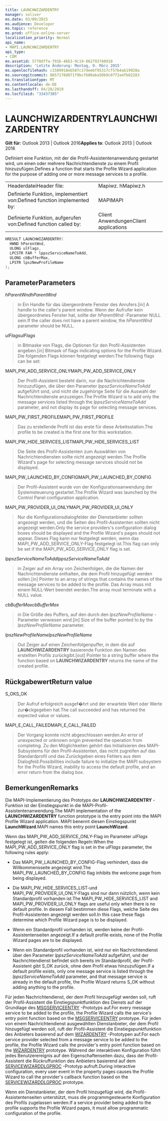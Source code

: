 ```yaml
---
title: LAUNCHWIZARDENTRY
manager: soliver
ms.date: 03/09/2015
ms.audience: Developer
ms.topic: reference
ms.prod: office-online-server
localization_priority: Normal
api_name:
- MAPI.LAUNCHWIZARDENTRY
api_type:
- COM
ms.assetid: 5778dffa-f01b-46b3-9c19-862793740918
description: 'Letzte Änderung: Montag, 9. März 2015'
ms.openlocfilehash: c1509918eb587c17deebf95317cf57b4ab19928a
ms.sourcegitcommit: 8657170d071f9bcf680aba50b9c07f2a4fb82283
ms.translationtype: MT
ms.contentlocale: de-DE
ms.lasthandoff: 04/28/2019
ms.locfileid: "33437385"
---
```

# <a name="launchwizardentry"></a><span data-ttu-id="d5051-103">LAUNCHWIZARDENTRY</span><span class="sxs-lookup"><span data-stu-id="d5051-103">LAUNCHWIZARDENTRY</span></span>

  
  
<span data-ttu-id="d5051-104">**Gilt für**: Outlook 2013 | Outlook 2016</span><span class="sxs-lookup"><span data-stu-id="d5051-104">**Applies to**: Outlook 2013 | Outlook 2016</span></span> 
  
<span data-ttu-id="d5051-105">Definiert eine Funktion, mit der die Profil-Assistentenanwendung gestartet wird, um einen oder mehrere Nachrichtendienste zu einem Profil hinzuzufügen.</span><span class="sxs-lookup"><span data-stu-id="d5051-105">Defines a function that starts the Profile Wizard application for the purpose of adding one or more message services to a profile.</span></span> 
  
|||
|:-----|:-----|
|<span data-ttu-id="d5051-106">Headerdatei</span><span class="sxs-lookup"><span data-stu-id="d5051-106">Header file:</span></span>  <br/> |<span data-ttu-id="d5051-107">Mapiwz. h</span><span class="sxs-lookup"><span data-stu-id="d5051-107">Mapiwz.h</span></span>  <br/> |
|<span data-ttu-id="d5051-108">Definierte Funktion, implementiert von:</span><span class="sxs-lookup"><span data-stu-id="d5051-108">Defined function implemented by:</span></span>  <br/> |<span data-ttu-id="d5051-109">MAPI</span><span class="sxs-lookup"><span data-stu-id="d5051-109">MAPI</span></span>  <br/> |
|<span data-ttu-id="d5051-110">Definierte Funktion, aufgerufen von:</span><span class="sxs-lookup"><span data-stu-id="d5051-110">Defined function called by:</span></span>  <br/> |<span data-ttu-id="d5051-111">Client Anwendungen</span><span class="sxs-lookup"><span data-stu-id="d5051-111">Client applications</span></span>  <br/> |
   
```cpp
HRESULT LAUNCHWIZARDENTRY(
  HWND hParentWnd,
  ULONG ulFlags,
  LPCSTR FAR * lppszServiceNameToAdd,
  ULONG cbBufferMax,
  LPSTR lpszNewProfileName
);
```

## <a name="parameters"></a><span data-ttu-id="d5051-112">Parameter</span><span class="sxs-lookup"><span data-stu-id="d5051-112">Parameters</span></span>

 <span data-ttu-id="d5051-113">_hParentWnd_</span><span class="sxs-lookup"><span data-stu-id="d5051-113">_hParentWnd_</span></span>
  
> <span data-ttu-id="d5051-114">in Ein Handle für das übergeordnete Fenster des Anrufers.</span><span class="sxs-lookup"><span data-stu-id="d5051-114">[in] A handle to the caller's parent window.</span></span> <span data-ttu-id="d5051-115">Wenn der Aufrufer kein übergeordnetes Fenster hat, sollte der _hParentWnd_ -Parameter NULL sein.</span><span class="sxs-lookup"><span data-stu-id="d5051-115">If the caller does not have a parent window, the  _hParentWnd_ parameter should be NULL.</span></span> 
    
 <span data-ttu-id="d5051-116">_ulFlags_</span><span class="sxs-lookup"><span data-stu-id="d5051-116">_ulFlags_</span></span>
  
> <span data-ttu-id="d5051-117">in Bitmaske von Flags, die Optionen für den Profil-Assistenten angeben.</span><span class="sxs-lookup"><span data-stu-id="d5051-117">[in] Bitmask of flags indicating options for the Profile Wizard.</span></span> <span data-ttu-id="d5051-118">Die folgenden Flags können festgelegt werden:</span><span class="sxs-lookup"><span data-stu-id="d5051-118">The following flags can be set:</span></span>
    
<span data-ttu-id="d5051-119">MAPI_PW_ADD_SERVICE_ONLY</span><span class="sxs-lookup"><span data-stu-id="d5051-119">MAPI_PW_ADD_SERVICE_ONLY</span></span> 
  
> <span data-ttu-id="d5051-120">Der Profil-Assistent besteht darin, nur die Nachrichtendienste hinzuzufügen, die über den Parameter _lppszServiceNameToAdd_ aufgeführt sind, und nicht die zugehörige Seite für die Auswahl der Nachrichtendienste anzuzeigen.</span><span class="sxs-lookup"><span data-stu-id="d5051-120">The Profile Wizard is to add only the message services listed through the  _lppszServiceNameToAdd_ parameter, and not display its page for selecting message services.</span></span> 
    
<span data-ttu-id="d5051-121">MAPI_PW_FIRST_PROFILE</span><span class="sxs-lookup"><span data-stu-id="d5051-121">MAPI_PW_FIRST_PROFILE</span></span> 
  
> <span data-ttu-id="d5051-122">Das zu erstellende Profil ist das erste für diese Arbeitsstation.</span><span class="sxs-lookup"><span data-stu-id="d5051-122">The profile to be created is the first one for this workstation.</span></span> 
    
<span data-ttu-id="d5051-123">MAPI_PW_HIDE_SERVICES_LIST</span><span class="sxs-lookup"><span data-stu-id="d5051-123">MAPI_PW_HIDE_SERVICES_LIST</span></span> 
  
> <span data-ttu-id="d5051-124">Die Seite des Profil-Assistenten zum Auswählen von Nachrichtendiensten sollte nicht angezeigt werden.</span><span class="sxs-lookup"><span data-stu-id="d5051-124">The Profile Wizard's page for selecting message services should not be displayed.</span></span> 
    
<span data-ttu-id="d5051-125">MAPI_PW_LAUNCHED_BY_CONFIG</span><span class="sxs-lookup"><span data-stu-id="d5051-125">MAPI_PW_LAUNCHED_BY_CONFIG</span></span> 
  
> <span data-ttu-id="d5051-126">Der Profil-Assistent wurde von der Konfigurationsanwendung der Systemsteuerung gestartet.</span><span class="sxs-lookup"><span data-stu-id="d5051-126">The Profile Wizard was launched by the Control Panel configuration application.</span></span> 
    
<span data-ttu-id="d5051-127">MAPI_PW_PROVIDER_UI_ONLY</span><span class="sxs-lookup"><span data-stu-id="d5051-127">MAPI_PW_PROVIDER_UI_ONLY</span></span> 
  
> <span data-ttu-id="d5051-128">Nur die Konfigurationsdialogfelder der Dienstanbieter sollten angezeigt werden, und die Seiten des Profil-Assistenten sollten nicht angezeigt werden.</span><span class="sxs-lookup"><span data-stu-id="d5051-128">Only the service providers's configuration dialog boxes should be displayed and the Profile Wizard's pages should not appear.</span></span> <span data-ttu-id="d5051-129">Dieses Flag kann nur festgelegt werden, wenn das MAPI_PW_ADD_SERVICE_ONLY-Flag festgelegt ist.</span><span class="sxs-lookup"><span data-stu-id="d5051-129">This flag can only be set if the MAPI_PW_ADD_SERVICE_ONLY flag is set.</span></span> 
    
 <span data-ttu-id="d5051-130">_lppszServiceNameToAdd_</span><span class="sxs-lookup"><span data-stu-id="d5051-130">_lppszServiceNameToAdd_</span></span>
  
> <span data-ttu-id="d5051-131">in Zeiger auf ein Array von Zeichenfolgen, die die Namen der Nachrichtendienste enthalten, die dem Profil hinzugefügt werden sollen.</span><span class="sxs-lookup"><span data-stu-id="d5051-131">[in] Pointer to an array of strings that contains the names of the message services to be added to the profile.</span></span> <span data-ttu-id="d5051-132">Das Array muss mit einem NULL-Wert beendet werden.</span><span class="sxs-lookup"><span data-stu-id="d5051-132">The array must terminate with a NULL value.</span></span> 
    
 <span data-ttu-id="d5051-133">_cbBufferMax_</span><span class="sxs-lookup"><span data-stu-id="d5051-133">_cbBufferMax_</span></span>
  
> <span data-ttu-id="d5051-134">in Die Größe des Puffers, auf den durch den _lpszNewProfileName_ -Parameter verwiesen wird.</span><span class="sxs-lookup"><span data-stu-id="d5051-134">[in] Size of the buffer pointed to by the  _lpszNewProfileName_ parameter.</span></span> 
    
 <span data-ttu-id="d5051-135">_lpszNewProfileName_</span><span class="sxs-lookup"><span data-stu-id="d5051-135">_lpszNewProfileName_</span></span>
  
> <span data-ttu-id="d5051-136">Out Zeiger auf einen Zeichenfolgenpuffer, in dem die auf **LAUNCHWIZARDENTRY** basierende Funktion den Namen des erstellten Profils zurückgibt.</span><span class="sxs-lookup"><span data-stu-id="d5051-136">[out] Pointer to a string buffer where the function based on **LAUNCHWIZARDENTRY** returns the name of the created profile.</span></span> 
    
## <a name="return-value"></a><span data-ttu-id="d5051-137">Rückgabewert</span><span class="sxs-lookup"><span data-stu-id="d5051-137">Return value</span></span>

<span data-ttu-id="d5051-138">S_OK</span><span class="sxs-lookup"><span data-stu-id="d5051-138">S_OK</span></span> 
  
> <span data-ttu-id="d5051-139">Der Aufruf erfolgreich ausgef�hrt und der erwartete Wert oder Werte zur�ckgegeben hat.</span><span class="sxs-lookup"><span data-stu-id="d5051-139">The call succeeded and has returned the expected value or values.</span></span> 
    
<span data-ttu-id="d5051-140">MAPI_E_CALL_FAILED</span><span class="sxs-lookup"><span data-stu-id="d5051-140">MAPI_E_CALL_FAILED</span></span> 
  
> <span data-ttu-id="d5051-141">Der Vorgang konnte nicht abgeschlossen werden.</span><span class="sxs-lookup"><span data-stu-id="d5051-141">An error of unexpected or unknown origin prevented the operation from completing.</span></span> <span data-ttu-id="d5051-142">Zu den Möglichkeiten gehört das Initialisieren des MAPI-Subsystems für den Profil-Assistenten, das nicht zugreifen auf das Standardprofil und das Zurückgeben eines Fehlers aus dem Dialogfeld.</span><span class="sxs-lookup"><span data-stu-id="d5051-142">Possibilities include failure to initialize the MAPI subsystem for the Profile Wizard, inability to access the default profile, and an error return from the dialog box.</span></span>
    
## <a name="remarks"></a><span data-ttu-id="d5051-143">Bemerkungen</span><span class="sxs-lookup"><span data-stu-id="d5051-143">Remarks</span></span>

<span data-ttu-id="d5051-144">Die MAPI-Implementierung des Prototyps der **LAUNCHWIZARDENTRY** -Funktion ist der Einstiegspunkt in die MAPI-Profil-Assistentenanwendung.</span><span class="sxs-lookup"><span data-stu-id="d5051-144">The MAPI implementation of the **LAUNCHWIZARDENTRY** function prototype is the entry point into the MAPI Profile Wizard application.</span></span> <span data-ttu-id="d5051-145">MAPI benennt diesen Einstiegspunkt **LaunchWizard**.</span><span class="sxs-lookup"><span data-stu-id="d5051-145">MAPI names this entry point **LaunchWizard**.</span></span> 
  
<span data-ttu-id="d5051-146">Wenn das MAPI_PW_ADD_SERVICE_ONLY-Flag im Parameter _ulFlags_ festgelegt ist, gelten die folgenden Regeln:</span><span class="sxs-lookup"><span data-stu-id="d5051-146">When the MAPI_PW_ADD_SERVICE_ONLY flag is set in the  _ulFlags_ parameter, the following rules apply:</span></span> 
  
- <span data-ttu-id="d5051-147">Das MAPI_PW_LAUNCHED_BY_CONFIG-Flag verhindert, dass die Willkommensseite angezeigt wird.</span><span class="sxs-lookup"><span data-stu-id="d5051-147">The MAPI_PW_LAUNCHED_BY_CONFIG flag inhibits the welcome page from being displayed.</span></span> 
    
- <span data-ttu-id="d5051-148">Die MAPI_PW_HIDE_SERVICES_LIST-und MAPI_PW_PROVIDER_UI_ONLY-Flags sind nur dann nützlich, wenn kein Standardprofil vorhanden ist.</span><span class="sxs-lookup"><span data-stu-id="d5051-148">The MAPI_PW_HIDE_SERVICES_LIST and MAPI_PW_PROVIDER_UI_ONLY flags are useful only when there is no default profile.</span></span> <span data-ttu-id="d5051-149">In diesem Fall bestimmen diese Flags, welche Seite des Profil-Assistenten angezeigt werden soll.</span><span class="sxs-lookup"><span data-stu-id="d5051-149">In this case these flags determine which Profile Wizard page is to be displayed.</span></span> 
    
- <span data-ttu-id="d5051-150">Wenn ein Standardprofil vorhanden ist, werden keine der Profil-Assistentenseiten angezeigt.</span><span class="sxs-lookup"><span data-stu-id="d5051-150">If a default profile exists, none of the Profile Wizard pages are to be displayed.</span></span> 
    
- <span data-ttu-id="d5051-151">Wenn ein Standardprofil vorhanden ist, wird nur ein Nachrichtendienst über den Parameter _lppszServiceNameToAdd_ aufgeführt, und der Nachrichtendienst befindet sich bereits im Standardprofil, der Profil-Assistent gibt S_OK zurück, ohne dem Profil etwas hinzuzufügen.</span><span class="sxs-lookup"><span data-stu-id="d5051-151">If a default profile exists, only one message service is listed through the  _lppszServiceNameToAdd_ parameter, and that message service is already in the default profile, the Profile Wizard returns S_OK without adding anything to the profile.</span></span> 
    
<span data-ttu-id="d5051-152">Für jeden Nachrichtendienst, der dem Profil hinzugefügt werden soll, ruft der Profil-Assistent die Einstiegspunktfunktion des Diensts auf der Grundlage des [MSGSERVICEENTRY](msgserviceentry.md) -Prototyps auf.</span><span class="sxs-lookup"><span data-stu-id="d5051-152">For every message service to be added to the profile, the Profile Wizard calls the service's entry point function based on the [MSGSERVICEENTRY](msgserviceentry.md) prototype.</span></span> <span data-ttu-id="d5051-153">Für jeden von einem Nachrichtendienst ausgewählten Dienstanbieter, der dem Profil hinzugefügt werden soll, ruft der Profil-Assistent die Einstiegspunktfunktion des Anbieters basierend auf dem [WIZARDENTRY](wizardentry.md) -Prototypen auf.</span><span class="sxs-lookup"><span data-stu-id="d5051-153">For each service provider selected from a message service to be added to the profile, the Profile Wizard calls the provider's entry point function based on the [WIZARDENTRY](wizardentry.md) prototype.</span></span> <span data-ttu-id="d5051-154">Während der interaktiven Konfiguration führt jedes Benutzerereignis auf den Eigenschaftenseiten dazu, dass der Profil-Assistent die Rückruffunktion des Anbieters basierend auf dem [SERVICEWIZARDDLGPROC](servicewizarddlgproc.md) -Prototyp aufruft.</span><span class="sxs-lookup"><span data-stu-id="d5051-154">During interactive configuration, every user event in the property pages causes the Profile Wizard to call the provider's callback function based on the [SERVICEWIZARDDLGPROC](servicewizarddlgproc.md) prototype.</span></span> 
  
<span data-ttu-id="d5051-155">Wenn ein Dienstanbieter, der dem Profil hinzugefügt wird, die Profil-Assistentenseiten unterstützt, muss die programmgesteuerte Konfiguration des Profils zugelassen werden.</span><span class="sxs-lookup"><span data-stu-id="d5051-155">If a service provider being added to the profile supports the Profile Wizard pages, it must allow programmatic configuration of the profile.</span></span>
  

